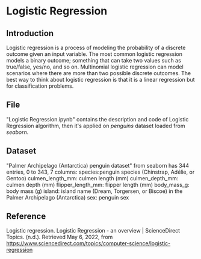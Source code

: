 # Logistic Regression

## Introduction

Logistic regression is a process of modeling the probability of a discrete outcome given an input variable. The most common logistic regression models a binary outcome; something that can take two values such as true/false, yes/no, and so on. Multinomial logistic regression can model scenarios where there are more than two possible discrete outcomes. The best way to think about logistic regression is that it is a linear regression but for classification problems. 

## File

"Logistic Regression.ipynb" contains the description and code of Logistic Regression algorithm, then it's applied on *penguins* dataset loaded from *seaborn*.

## Dataset

"Palmer Archipelago (Antarctica) penguin dataset" from seaborn has 344 entries, 0 to 343, 7 columns: 
species:penguin species (Chinstrap, Adélie, or Gentoo)
culmen_length_mm: culmen length (mm)
culmen_depth_mm: culmen depth (mm)
flipper_length_mm: flipper length (mm)
body_mass_g: body mass (g)
island: island name (Dream, Torgersen, or Biscoe) in the Palmer Archipelago (Antarctica)
sex: penguin sex


## Reference

Logistic regression. Logistic Regression - an overview | ScienceDirect Topics. (n.d.). Retrieved May 6, 2022, from https://www.sciencedirect.com/topics/computer-science/logistic-regression 